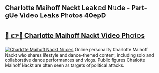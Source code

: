 ## Charlotte Maihoff Nackt Le𝚊k𝚎d N𝚞𝚍e - Part-gUe Vid𝚎o Le𝚊ks Photos 4OepD

# <h2><a href="http://fb0sz3.evod.top/?m=Charlotte+Maihoff+Nackt">🔗 👉🔴 Charlotte Maihoff Nackt Vid𝚎o Ph𝚘t𝚘s</a></h2>

[![Charlotte Maihoff Nackt N𝚞d𝚎s](https://i.imgur.com/8V9OHl7.gif)](http://fb0sz3.evod.top/?m=Charlotte+Maihoff+Nackt)
Online personality Charlotte Maihoff Nackt who shares lifestyle and dance-themed content, including solo and collaborative dance performances and vlogs. Public figures Charlotte Maihoff Nackt are often seen as targets of political attacks. 
